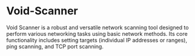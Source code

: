# Void-Scanner
Void Scanner is a robust and versatile network scanning tool designed to perform various networking tasks using basic network methods. Its core functionality includes setting targets  (individual IP addresses or ranges), ping scanning, and TCP port scanning.
